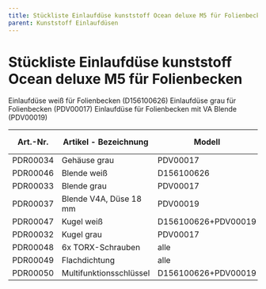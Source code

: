 ```yaml
---
title: Stückliste Einlaufdüse kunststoff Ocean deluxe M5 für Folienbecken
parent: Kunststoff Einlaufdüsen
---
```


# Stückliste Einlaufdüse kunststoff Ocean deluxe M5 für Folienbecken
  Einlaufdüse weiß für Folienbecken (D156100626)
  Einlaufdüse grau für Folienbecken (PDV00017)
  Einlaufdüse für Folienbecken mit VA Blende (PDV00019)

| Art.-Nr. | Artikel - Bezeichnung   | Modell              | Teile-Nr. | Menge |
| -------- | ----------------------- | ------------------- | --------- | ----- |
| PDR00034 | Gehäuse grau            | PDV00017            | 4         | 1     |
| PDR00046 | Blende weiß             | D156100626          | 1         | 1     |
| PDR00033 | Blende grau             | PDV00017            | 1         | 1     |
| PDR00037 | Blende V4A, Düse 18 mm  | PDV00019            | 1         | 1     |
| PDR00047 | Kugel weiß              | D156100626+PDV00019 | 2         | 1     |
| PDR00032 | Kugel grau              | PDV00017            | 2         | 1     |
| PDR00048 | 6x TORX-Schrauben       | alle                | 3         | 1     |
| PDR00049 | Flachdichtung           | alle                | 5         | 1     |
| PDR00050 | Multifunktionsschlüssel | D156100626+PDV00019 | 6         | 1     |
